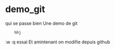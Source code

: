 demo_git
========

qui se passe bien
		Une demo de git
		
		hhj
		
:w
:q
essai
Et amintenant on modifie depuis github
